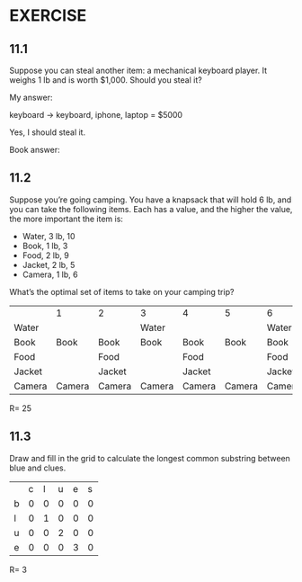 # EXERCISE
## 11.1
Suppose you can steal another item: a mechanical keyboard player. It weighs 1 lb and is worth $1,000. Should you steal it?

My answer:

keyboard -> keyboard, iphone, laptop = $5000

Yes, I should steal it.

Book answer:

## 11.2
Suppose you’re going camping. You have a knapsack that will hold 6 lb, and you can take the following items. Each has a value, and the higher the value, the more important the item is:

- Water, 3 lb, 10
- Book, 1 lb, 3
- Food, 2 lb, 9
- Jacket, 2 lb, 5
- Camera, 1 lb, 6

What’s the optimal set of items to take on your camping trip?

<table>
<tbody>
    <tr>
        <td>&nbsp;</td>
        <td>1</td>
        <td>2</td>
        <td>3</td>
        <td>4</td>
        <td>5</td>
        <td>6</td>
    </tr>
    <tr>
        <td>Water</td>
        <td>&nbsp;</td>
        <td>&nbsp;</td>
        <td>Water</td>
        <td>&nbsp;</td>
        <td>&nbsp;</td>
        <td>Water</td>
    </tr>
    <tr>
        <td>Book</td>
        <td>Book</td>
        <td>Book</td>
        <td>Book</td>
        <td>Book</td>
        <td>Book</td>
        <td>Book</td>
    </tr>
    <tr>
        <td>Food</td>
        <td>&nbsp;</td>
        <td>Food</td>
        <td>&nbsp;</td>
        <td>Food</td>
        <td>&nbsp;</td>
        <td>Food</td>
    </tr>
    <tr>
        <td>Jacket</td>
        <td>&nbsp;</td>
        <td>Jacket</td>
        <td>&nbsp;</td>
        <td>Jacket</td>
        <td>&nbsp;</td>
        <td>Jacket</td>
    </tr>
    <tr>
        <td>Camera</td>
        <td>Camera</td>
        <td>Camera</td>
        <td>Camera</td>
        <td>Camera</td>
        <td>Camera</td>
        <td>Camera</td>
    </tr>
</tbody>
</table>

R= 25

## 11.3
Draw and fill in the grid to calculate the longest common
substring between blue and clues.

<table>
<tbody>
    <tr>
        <td>&nbsp;</td>
        <td>c</td>
        <td>l</td>
        <td>u</td>
        <td>e</td>
        <td>s</td>
    </tr>
    <tr>
        <td>b</td>
        <td>0</td>
        <td>0</td>
        <td>0</td>
        <td>0</td>
        <td>0</td>
    </tr>
    <tr>
        <td>l</td>
        <td>0</td>
        <td>1</td>
        <td>0</td>
        <td>0</td>
        <td>0</td>
    </tr>
    <tr>
        <td>u</td>
        <td>0</td>
        <td>0</td>
        <td>2</td>
        <td>0</td>
        <td>0</td>
    </tr>
    <tr>
        <td>e</td>
        <td>0</td>
        <td>0</td>
        <td>0</td>
        <td>3</td>
        <td>0</td>
    </tr>
</tbody>
</table>

R= 3